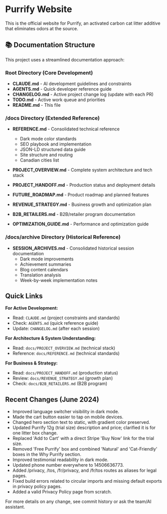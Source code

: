# Purrify Website

This is the official website for Purrify, an activated carbon cat litter additive that eliminates odors at the source.

## 📚 Documentation Structure

This project uses a streamlined documentation approach:

### Root Directory (Core Development)
- **CLAUDE.md** - AI development guidelines and constraints
- **AGENTS.md** - Quick developer reference guide
- **CHANGELOG.md** - Active project change log (update with each PR)
- **TODO.md** - Active work queue and priorities
- **README.md** - This file

### /docs Directory (Extended Reference)
- **REFERENCE.md** - Consolidated technical reference
  - Dark mode color standards
  - SEO playbook and implementation
  - JSON-LD structured data guide
  - Site structure and routing
  - Canadian cities list

- **PROJECT_OVERVIEW.md** - Complete system architecture and tech stack
- **PROJECT_HANDOFF.md** - Production status and deployment details
- **FUTURE_ROADMAP.md** - Product roadmap and planned features
- **REVENUE_STRATEGY.md** - Business growth and optimization plan
- **B2B_RETAILERS.md** - B2B/retailer program documentation
- **OPTIMIZATION_GUIDE.md** - Performance and optimization guide

### /docs/archive Directory (Historical Reference)
- **SESSION_ARCHIVES.md** - Consolidated historical session documentation
  - Dark mode improvements
  - Achievement summaries
  - Blog content calendars
  - Translation analysis
  - Week-by-week implementation notes

## Quick Links

**For Active Development:**
- Read: `CLAUDE.md` (project constraints and standards)
- Check: `AGENTS.md` (quick reference guide)
- Update: `CHANGELOG.md` (after each session)

**For Architecture & System Understanding:**
- Read: `docs/PROJECT_OVERVIEW.md` (technical stack)
- Reference: `docs/REFERENCE.md` (technical standards)

**For Business & Strategy:**
- Read: `docs/PROJECT_HANDOFF.md` (production status)
- Review: `docs/REVENUE_STRATEGY.md` (growth plan)
- Check: `docs/B2B_RETAILERS.md` (B2B program)

## Recent Changes (June 2024)

- Improved language switcher visibility in dark mode.
- Made the cart button easier to tap on mobile devices.
- Changed hero section text to static, with gradient color preserved.
- Updated Purrify 12g (trial size) description and price; clarified it is for one litter box change.
- Replaced 'Add to Cart' with a direct Stripe 'Buy Now' link for the trial size.
- Removed 'Free Purrify' box and combined 'Natural' and 'Cat-Friendly' boxes in the Why Purrify section.
- Improved testimonial readability in dark mode.
- Updated phone number everywhere to 14506636773.
- Added /privacy, /tos, /fr/privacy, and /fr/tos routes as aliases for legal pages.
- Fixed build errors related to circular imports and missing default exports in privacy policy pages.
- Added a valid Privacy Policy page from scratch.

For more details on any change, see commit history or ask the team/AI assistant.
